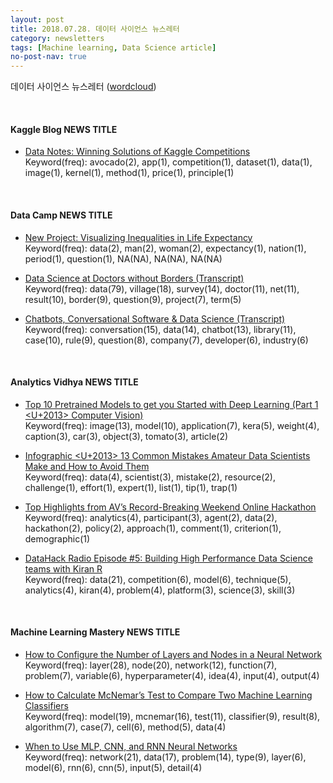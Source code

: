 ```yaml
---
layout: post
title: 2018.07.28. 데이터 사이언스 뉴스레터
category: newsletters
tags: [Machine learning, Data Science article]
no-post-nav: true
---
```


데이터 사이언스 뉴스레터 ([wordcloud](https://raw.githubusercontent.com/2econsulting/2econsulting.github.io/master/data/newsletter/output/report/wordcloud_20180728.png))

<br>

#### Kaggle Blog NEWS TITLE

* [Data Notes: Winning Solutions of Kaggle Competitions](http://blog.kaggle.com/2018/07/26/data-notes-winning-solutions-of-kaggle-competitions/)
<br>Keyword(freq): avocado(2), app(1), competition(1), dataset(1), data(1), image(1), kernel(1), method(1), price(1), principle(1)

<br>

#### Data Camp NEWS TITLE

* [New Project: Visualizing Inequalities in Life Expectancy](https://www.datacamp.com/community/blog/project-visualizing-inequalities-life-expectancy)
<br>Keyword(freq): data(2), man(2), woman(2), expectancy(1), nation(1), period(1), question(1), NA(NA), NA(NA), NA(NA)

* [Data Science at Doctors without Borders (Transcript)](https://www.datacamp.com/community/blog/data-science-doctors-without-borders)
<br>Keyword(freq): data(79), village(18), survey(14), doctor(11), net(11), result(10), border(9), question(9), project(7), term(5)

* [Chatbots, Conversational Software & Data Science (Transcript)](https://www.datacamp.com/community/blog/chatbots-conversational-software-data-science)
<br>Keyword(freq): conversation(15), data(14), chatbot(13), library(11), case(10), rule(9), question(8), company(7), developer(6), industry(6)

<br>

#### Analytics Vidhya NEWS TITLE

* [Top 10 Pretrained Models to get you Started with Deep Learning (Part 1 <U+2013> Computer Vision)](https://www.analyticsvidhya.com/blog/2018/07/top-10-pretrained-models-get-started-deep-learning-part-1-computer-vision/)
<br>Keyword(freq): image(13), model(10), application(7), kera(5), weight(4), caption(3), car(3), object(3), tomato(3), article(2)

* [Infographic <U+2013> 13 Common Mistakes Amateur Data Scientists Make and How to Avoid Them](https://www.analyticsvidhya.com/blog/2018/07/infographic-common-mistakes-amateur-data-scientists-make-how-avoid-them/)
<br>Keyword(freq): data(4), scientist(3), mistake(2), resource(2), challenge(1), effort(1), expert(1), list(1), tip(1), trap(1)

* [Top Highlights from AV’s Record-Breaking Weekend Online Hackathon](https://www.analyticsvidhya.com/blog/2018/07/top-highlights-from-avs-record-breaking-weekend-online-hackathon/)
<br>Keyword(freq): analytics(4), participant(3), agent(2), data(2), hackathon(2), policy(2), approach(1), comment(1), criterion(1), demographic(1)

* [DataHack Radio Episode #5: Building High Performance Data Science teams with Kiran R](https://www.analyticsvidhya.com/blog/2018/07/datahack-radio-building-data-science-teams-kiran-r/)
<br>Keyword(freq): data(21), competition(6), model(6), technique(5), analytics(4), kiran(4), problem(4), platform(3), science(3), skill(3)

<br>

#### Machine Learning Mastery NEWS TITLE

* [How to Configure the Number of Layers and Nodes in a Neural Network](https://machinelearningmastery.com/how-to-configure-the-number-of-layers-and-nodes-in-a-neural-network/)
<br>Keyword(freq): layer(28), node(20), network(12), function(7), problem(7), variable(6), hyperparameter(4), idea(4), input(4), output(4)

* [How to Calculate McNemar’s Test to Compare Two Machine Learning Classifiers](https://machinelearningmastery.com/mcnemars-test-for-machine-learning/)
<br>Keyword(freq): model(19), mcnemar(16), test(11), classifier(9), result(8), algorithm(7), case(7), cell(6), method(5), data(4)

* [When to Use MLP, CNN, and RNN Neural Networks](https://machinelearningmastery.com/when-to-use-mlp-cnn-and-rnn-neural-networks/)
<br>Keyword(freq): network(21), data(17), problem(14), type(9), layer(6), model(6), rnn(6), cnn(5), input(5), detail(4)

<br>

